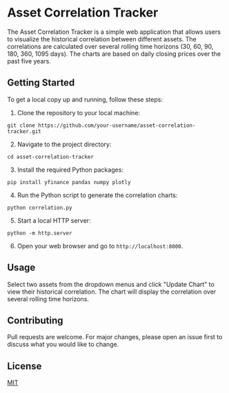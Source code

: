 # Asset Correlation Tracker

The Asset Correlation Tracker is a simple web application that allows users to visualize the historical correlation between different assets. The correlations are calculated over several rolling time horizons (30, 60, 90, 180, 360, 1095 days). The charts are based on daily closing prices over the past five years. 

## Getting Started

To get a local copy up and running, follow these steps:

1. Clone the repository to your local machine:

```
git clone https://github.com/your-username/asset-correlation-tracker.git
```

2. Navigate to the project directory:

```
cd asset-correlation-tracker
```

3. Install the required Python packages:

```
pip install yfinance pandas numpy plotly
```

4. Run the Python script to generate the correlation charts:

```
python correlation.py
```

5. Start a local HTTP server:

```
python -m http.server
```

6. Open your web browser and go to `http://localhost:8000`.

## Usage

Select two assets from the dropdown menus and click "Update Chart" to view their historical correlation. The chart will display the correlation over several rolling time horizons.

## Contributing

Pull requests are welcome. For major changes, please open an issue first to discuss what you would like to change.

## License

[MIT](https://choosealicense.com/licenses/mit/)
